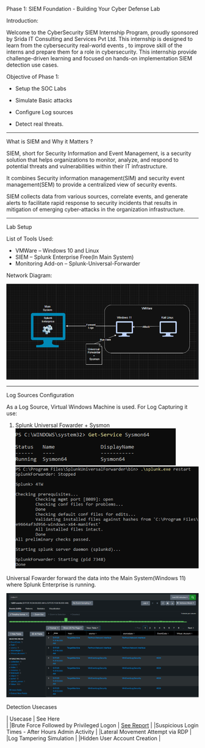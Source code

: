Phase 1: SIEM Foundation - Building Your Cyber Defense Lab



Introduction:

Welcome to the CyberSecurity SIEM Internship Program, proudly sponsored by Srida IT Consulting and Services Pvt Ltd.
This internship is designed to learn from the cybersecurity real-world events , to improve skill of the interns and prepare them for a role in cybersecurity.
This internship provide challenge-driven learning  and focused on hands-on implementation SIEM detection use cases.



Objective of Phase 1:

* Setup the SOC Labs

* Simulate Basic attacks

* Configure Log sources

* Detect real threats.

***********        **************

What is SIEM and Why it Matters ?


SIEM, short for Security Information and Event Management, is a security solution that helps organizations to monitor, analyze, and respond to potential threats and vulnerabilities within their IT infrastructure.

It combines Security information management(SIM) and security event management(SEM) to provide a centralized view of security events.

SIEM collects data from various sources, correlate events, and generate alerts to facilitate rapid response to security incidents that results in mitigation of emerging cyber-attacks in the organization infrastructure.


***********        **************


Lab Setup

List of Tools Used:
* VMWare – Windows 10 and Linux 
* SIEM – Splunk Enterprise Free(In Main System)
* Monitoring Add-on – Splunk-Universal-Forwarder

Network Diagram:

![SetUp](<Screenshot 2025-05-17 113039.png>)



***********        **************


Log Sources Configuration

As a Log Source, Virtual Windows Machine is used. For Log Capturing it use:
1) Splunk Universal Fowarder + Sysmon
![Sysmon](<Screenshot 2025-05-15 125229.png>)
![Forwarder](<Screenshot 2025-05-17 130801.png>)


Universal Fowarder forward the data into the Main System(Windows 11) where Splunk Enterprise is running.

![Splunk](<Screenshot 2025-05-17 113437.png>)



Detection Usecases

| Usecase                                               |    See Here   
|
|Brute Force Followed by Privileged Logon               |  [See Report](REPORT-1-Brute-force-Detection.md)
|
|Suspicious Login Times - After Hours Admin Activity
|
|Lateral Movement Attempt via RDP
|
|Log Tampering Simulation
|
|Hidden User Account Creation
|



